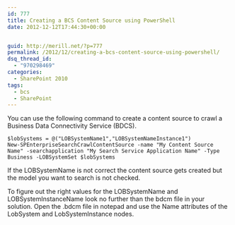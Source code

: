 ```yaml
---
id: 777
title: Creating a BCS Content Source using PowerShell
date: 2012-12-12T17:44:30+00:00


guid: http://merill.net/?p=777
permalink: /2012/12/creating-a-bcs-content-source-using-powershell/
dsq_thread_id:
  - "970298469"
categories:
  - SharePoint 2010
tags:
  - bcs
  - SharePoint
---
```

You can use the following command to create a content source to crawl a Business Data Connectivity Service (BDCS).
<pre><code>$lobSystems = @("LOBSystemName1","LOBSystemNameInstance1") 
New-SPEnterpriseSearchCrawlContentSource -name "My Content Source Name" -searchapplication "My Search Service Application Name" -Type Business -LOBSystemSet $lobSystems</code></pre>
If the LOBSystemName is not correct the content source gets created but the model you want to search is not checked.

To figure out the right values for the LOBSystemName and LOBSystemInstanceName look no further than the bdcm file in your solution. Open the .bdcm file in notepad and use the Name attributes of the LobSystem and LobSystemInstance nodes.

&nbsp;
<pre></pre>